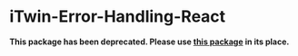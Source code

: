 # iTwin-Error-Handling-React

**This package has been deprecated. Please use [this package](https://www.npmjs.com/package/@itwin/error-handling-react) in its place.**
